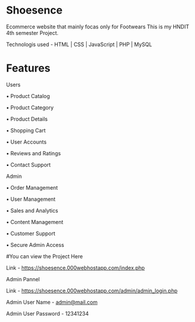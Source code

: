 # Shoesence
Ecommerce website that mainly focas only for Footwears
This is my HNDIT 4th semester Project.

Technologis used - HTML | CSS | JavaScript | PHP | MySQL

# Features 

Users

• Product Catalog

• Product Category

• Product Details

• Shopping Cart

• User Accounts

• Reviews and Ratings

• Contact Support

Admin

• Order Management

• User Management

• Sales and Analytics

• Content Management

• Customer Support

• Secure Admin Access


#You can view the Project Here

Link - https://shoesence.000webhostapp.com/index.php

Admin Pannel 

Link - https://shoesence.000webhostapp.com/admin/admin_login.php

Admin User Name - admin@mail.com

Admin User Password - 12341234



